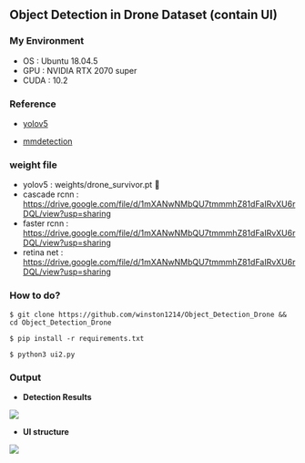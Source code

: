 ## Object Detection in Drone Dataset (contain UI)

### My Environment
- OS : Ubuntu 18.04.5
- GPU : NVIDIA RTX 2070 super
- CUDA : 10.2

### Reference
- <a href='https://github.com/ultralytics/yolov5'>yolov5</a>

- <a href='https://github.com/open-mmlab/mmdetection'>mmdetection</a>



### weight file

- yolov5 : weights/drone_survivor.pt 🥇
- cascade rcnn : https://drive.google.com/file/d/1mXANwNMbQU7tmmmhZ81dFaIRvXU6rDQL/view?usp=sharing
- faster rcnn : https://drive.google.com/file/d/1mXANwNMbQU7tmmmhZ81dFaIRvXU6rDQL/view?usp=sharing
- retina net : https://drive.google.com/file/d/1mXANwNMbQU7tmmmhZ81dFaIRvXU6rDQL/view?usp=sharing


### How to do?

```
$ git clone https://github.com/winston1214/Object_Detection_Drone && cd Object_Detection_Drone
```
```
$ pip install -r requirements.txt
```
```
$ python3 ui2.py
```


### Output

- **Detection Results**

<img src='https://user-images.githubusercontent.com/47775179/111962407-9a1c3700-8b35-11eb-9ed4-a3bdb1f0abb6.png'></src>


- **UI structure**

<img src='https://user-images.githubusercontent.com/47775179/111962311-82dd4980-8b35-11eb-9487-14093fe78982.png'></img>


